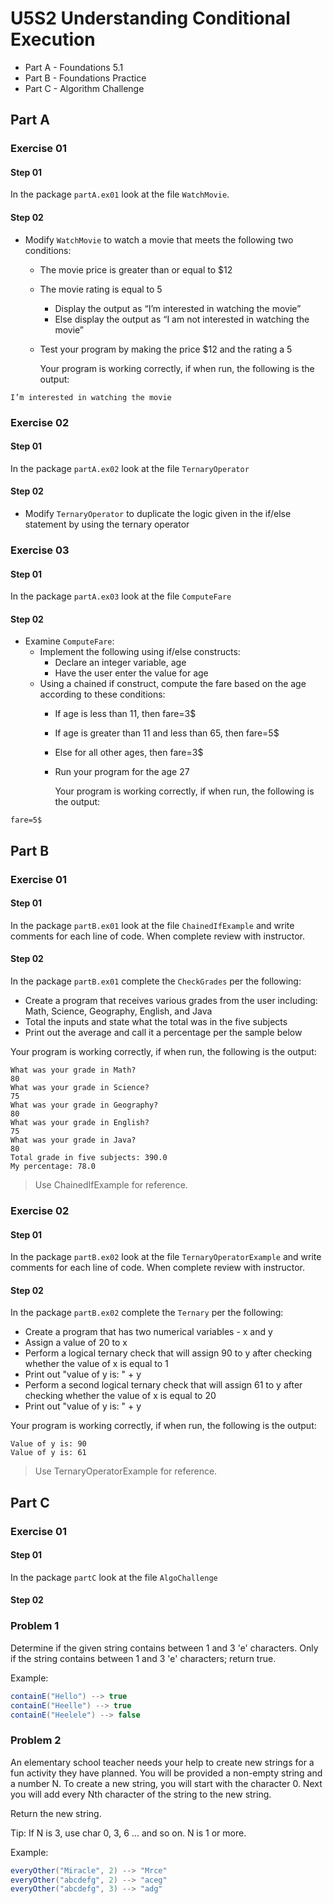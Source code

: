 # U5S2 Understanding Conditional Execution

* Part A - Foundations 5.1
* Part B - Foundations Practice
* Part C - Algorithm Challenge

## Part A

### Exercise 01

#### Step 01

In the package `partA.ex01` look at the file `WatchMovie`.

#### Step 02

* Modify `WatchMovie` to watch a movie that meets
  the following two conditions:
    * The movie price is greater than or equal to $12
    * The movie rating is equal to 5
      * Display the output as “I’m interested in watching the movie”
      * Else display the output as “I am not interested in watching the movie”
    * Test your program by making the price $12 and the rating a 5
  
      Your program is working correctly, if when run, the following is the output:
```
I’m interested in watching the movie
```

### Exercise 02

#### Step 01

In the package `partA.ex02` look at the file `TernaryOperator`

#### Step 02

* Modify `TernaryOperator` to duplicate the
  logic given in the if/else statement by using the ternary
  operator

### Exercise 03

#### Step 01

In the package `partA.ex03` look at the file `ComputeFare`

#### Step 02

* Examine `ComputeFare`:
  * Implement the following using if/else constructs:
    * Declare an integer variable, age
    * Have the user enter the value for age
  * Using a chained if construct, compute the fare based
    on the age according to these conditions:
    * If age is less than 11, then fare=3$
    * If age is greater than 11 and less than 65, then fare=5$
    * Else for all other ages, then fare=3$
    * Run your program for the age 27
    
      Your program is working correctly, if when run, the following is the output:
```
fare=5$
```


## Part B

### Exercise 01

#### Step 01

In the package `partB.ex01` look at the file `ChainedIfExample` and write comments for each line of code. When complete review with instructor.

#### Step 02

In the package `partB.ex01` complete the `CheckGrades` per the following:

* Create a program that receives various grades from the user including: Math, Science, Geography, English, and Java
* Total the inputs and state what the total was in the five subjects
* Print out the average and call it a percentage per the sample below

Your program is working correctly, if when run, the following is the output:

```
What was your grade in Math?
80
What was your grade in Science?
75
What was your grade in Geography?
80
What was your grade in English?
75
What was your grade in Java?
80
Total grade in five subjects: 390.0
My percentage: 78.0
```

> Use ChainedIfExample for reference.

### Exercise 02

#### Step 01

In the package `partB.ex02` look at the file `TernaryOperatorExample` and write comments for each line of code. When complete review with instructor.

#### Step 02

In the package `partB.ex02` complete the `Ternary` per the following:

* Create a program that has two numerical variables - x and y
* Assign a value of 20 to x
* Perform a logical ternary check that will assign 90 to y after checking whether the value of x is equal to 1
* Print out "value of y is: " + y
* Perform a second logical ternary check that will assign 61 to y after checking whether the value of x is equal to 20
* Print out "value of y is: " + y

Your program is working correctly, if when run, the following is the output:

```
Value of y is: 90
Value of y is: 61
```

> Use TernaryOperatorExample for reference.

## Part C

### Exercise 01

#### Step 01

In the package `partC` look at the file `AlgoChallenge`

#### Step 02

### Problem 1
Determine if the given string contains between 1 and 3 'e' characters.
Only if the string contains between 1 and 3 'e' characters; return true.

Example:
```java
containE("Hello") --> true
containE("Heelle") --> true
containE("Heelele") --> false
```
### Problem 2
An elementary school teacher needs your help to create new strings for a fun activity they have planned. You will be
provided a non-empty string and a number N. To create a new string, you will start with the character 0. Next you will
add every Nth character of the string to the new string.

Return the new string.

Tip: If N is 3, use char 0, 3, 6 ... and so on. N is 1 or more.

Example:
```java
everyOther("Miracle", 2) --> "Mrce"
everyOther("abcdefg", 2) --> "aceg"
everyOther("abcdefg", 3) --> "adg"
```

